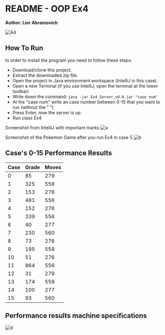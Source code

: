 # README - OOP Ex4

**Author: Lior Abramovich**

![A4](https://media.sketchfab.com/models/befc8f22e2bc4f3185ed638a0beae46d/thumbnails/54f623d8a5d94fdfa1a300edc120ba99/d68fb0040eab431fb7c5cc51676aa303.jpeg)

## How To Run

In order to install the program you need to follow these steps:

- Download/clone this project.
- Extract the downloaded zip file.
- Open the project in Java environment workspace (IntelliJ in this case).
- Open a new Terminal (if you use IntelliJ, open the terminal at the lower toolbar)
- Write down the command: `java -jar Ex4_Server_v0.0.jar "case num"`
- At the "case num" write an case number between 0-15 that you want to run (without the " ")
- Press Enter, now the server is up.
- Run class Ex4

Screenshot from IntelliJ with important marks
![a](https://i.imgur.com/twfMfxG.png)

Screenshot of the Pokemon Game after you run Ex4 in case 5
![b](https://i.imgur.com/742ZRYa.png)


## Case's 0-15 Performance Results
Case|	Grade|Moves
| ------ | ------ | ------ |
0|85|279
1|325|558
2|153|276
3|481|556
4|152|276
5|339|556
6|40|277
7|230|560
8|73|276
9|195|558
10|51|276
11|864|556
12|31|279
13|174|559
14|100|277
15|93|560

## Performance results machine specifications
![d](https://i.imgur.com/K1YtotV.png)
